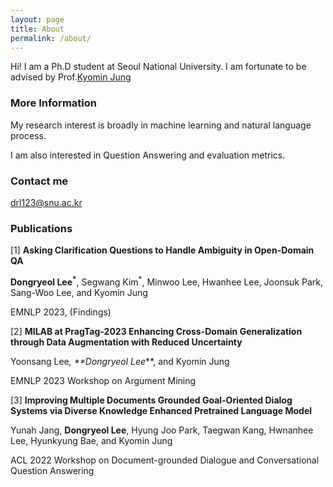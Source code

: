 ```yaml
---
layout: page
title: About
permalink: /about/
---
```


Hi! I am a Ph.D student at Seoul National University. I am fortunate to be advised by Prof.[Kyomin Jung](http://milab.snu.ac.kr/kjung/index.html)

### More Information

My research interest is broadly in machine learning and natural language process. 

I am also interested in Question Answering and evaluation metrics.

### Contact me

[drl123@snu.ac.kr](mailto:drl123@snu.ac.kr)

### Publications

[1] **Asking Clarification Questions to Handle Ambiguity in Open-Domain QA**

**Dongryeol Lee<sup>*</sup>**, Segwang Kim<sup>*</sup>, Minwoo Lee, Hwanhee Lee, Joonsuk Park, Sang-Woo Lee, and Kyomin Jung

EMNLP 2023, (Findings)




[2] **MILAB at PragTag-2023 Enhancing Cross-Domain Generalization through Data Augmentation with Reduced Uncertainty**

Yoonsang Lee<sup>*</sup>, **Dongryeol Lee<sup>*</sup>**, and Kyomin Jung

EMNLP 2023 Workshop on Argument Mining



[3] **Improving Multiple Documents Grounded Goal-Oriented Dialog Systems via Diverse Knowledge Enhanced Pretrained Language Model**

Yunah Jang, **Dongryeol Lee**, Hyung Joo Park, Taegwan Kang, Hwnanhee Lee, Hyunkyung Bae, and Kyomin Jung

ACL 2022 Workshop on Document-grounded Dialogue and Conversational Question Answering
